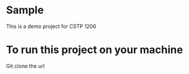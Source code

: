 # Sample
This is a demo project for CSTP 1206

# To run this project on your machine
Git clone the url
